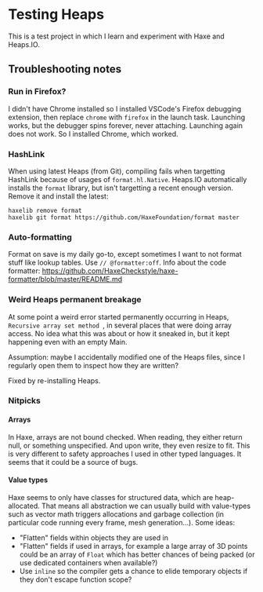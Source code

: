 Testing Heaps
================

This is a test project in which I learn and experiment with Haxe and Heaps.IO.


Troubleshooting notes
------------------------

### Run in Firefox?

I didn't have Chrome installed so I installed VSCode's Firefox debugging extension, then replace `chrome` with `firefox` in the launch task.
Launching works, but the debugger spins forever, never attaching. Launching again does not work.
So I installed Chrome, which worked.

### HashLink

When using latest Heaps (from Git), compiling fails when targetting HashLink because of usages of `format.hl.Native`.
Heaps.IO automatically installs the `format` library, but isn't targetting a recent enough version.
Remove it and install the latest:
```
haxelib remove format
haxelib git format https://github.com/HaxeFoundation/format master
```

### Auto-formatting

Format on save is my daily go-to, except sometimes I want to not format stuff like lookup tables.
Use `// @formatter:off`.
Info about the code formatter: https://github.com/HaxeCheckstyle/haxe-formatter/blob/master/README.md

### Weird Heaps permanent breakage

At some point a weird error started permanently occurring in Heaps, `Recursive array set method `, in several places that were doing array access. No idea what this was about or how it sneaked in, but it kept happening even with an empty Main.

Assumption: maybe I accidentally modified one of the Heaps files, since I regularly open them to inspect how they are written?

Fixed by re-installing Heaps.

### Nitpicks

#### Arrays

In Haxe, arrays are not bound checked. When reading, they either return null, or something unspecified. And upon write, they even resize to fit. This is very different to safety approaches I used in other typed languages. It seems that it could be a source of bugs.

#### Value types

Haxe seems to only have classes for structured data, which are heap-allocated. That means all abstraction we can usually build with value-types such as vector math triggers allocations and garbage collection (in particular code running every frame, mesh generation...).
Some ideas:
- "Flatten" fields within objects they are used in
- "Flatten" fields if used in arrays, for example a large array of 3D points could be an array of `Float` which has better chances of being packed (or use dedicated containers when available?)
- Use `inline` so the compiler gets a chance to elide temporary objects if they don't escape function scope? 
